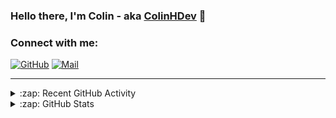 ### Hello there, I'm Colin - aka [ColinHDev](https://github.com/ColinHDev) 👋

### Connect with me:

<a href="https://github.com/ColinHDev"><img src="https://img.icons8.com/bubbles/60/000000/github.png" alt="GitHub"/></a>
<a href="mailto:colinheidfeld@gmail.com"><img src="https://img.icons8.com/bubbles/60/000000/gmail-new.png" alt="Mail"/></a>


---


<details>
  <summary>:zap: Recent GitHub Activity</summary>

<!--START_SECTION:activity-->
1. ❗ Opened issue [#2048](https://github.com/OpenEnergyPlatform/ontology/issues/2048) in [OpenEnergyPlatform/ontology](https://github.com/OpenEnergyPlatform/ontology)
2. 🗣 Commented on [#1960](https://github.com/OpenEnergyPlatform/ontology/issues/1960#issuecomment-2803299626) in [OpenEnergyPlatform/ontology](https://github.com/OpenEnergyPlatform/ontology)
3. 💪 Opened PR [#2043](https://github.com/OpenEnergyPlatform/ontology/pull/2043) in [OpenEnergyPlatform/ontology](https://github.com/OpenEnergyPlatform/ontology)
4. 💪 Opened PR [#2042](https://github.com/OpenEnergyPlatform/ontology/pull/2042) in [OpenEnergyPlatform/ontology](https://github.com/OpenEnergyPlatform/ontology)
5. 💪 Opened PR [#2030](https://github.com/OpenEnergyPlatform/ontology/pull/2030) in [OpenEnergyPlatform/ontology](https://github.com/OpenEnergyPlatform/ontology)
6. 🔓 Reopened issue [#1962](https://github.com/OpenEnergyPlatform/ontology/issues/1962) in [OpenEnergyPlatform/ontology](https://github.com/OpenEnergyPlatform/ontology)
7. 🔒 Closed issue [#1962](https://github.com/OpenEnergyPlatform/ontology/issues/1962) in [OpenEnergyPlatform/ontology](https://github.com/OpenEnergyPlatform/ontology)
8. 🎉 Merged PR [#1991](https://github.com/OpenEnergyPlatform/ontology/pull/1991) in [OpenEnergyPlatform/ontology](https://github.com/OpenEnergyPlatform/ontology)
9. ❗ Opened issue [#2024](https://github.com/OpenEnergyPlatform/ontology/issues/2024) in [OpenEnergyPlatform/ontology](https://github.com/OpenEnergyPlatform/ontology)
10. 🔒 Closed issue [#28](https://github.com/OpenEnergyPlatform/oeo-tools/issues/28) in [OpenEnergyPlatform/oeo-tools](https://github.com/OpenEnergyPlatform/oeo-tools)
<!--END_SECTION:activity-->

</details>

<details>
  <summary>:zap: GitHub Stats</summary>

  <img alt="ColinHDev's GitHub Stats" src="https://github-readme-stats.vercel.app/api?username=ColinHDev&theme=dark&count_private=true&show_icons=true&hide_rank=true&include_all_commits=true" />
  <img alt="ColinHDev's GitHub Stats" src="https://github-readme-stats.vercel.app/api/top-langs/?username=ColinHDev&theme=dark&show_icons=true" />
  <img alt="ColinHDev's GitHub Stats" src="https://github-profile-trophy.vercel.app/?username=ColinHDev&theme=darkhub" />

</details>
